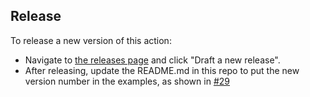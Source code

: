 ## Release

To release a new version of this action:

- Navigate to [the releases page](https://github.com/rollbar/github-deploy-action/releases) and click "Draft a new release".
- After releasing, update the README.md in this repo to put the new version number in the examples, as shown in [#29](https://github.com/rollbar/github-deploy-action/pull/29)

